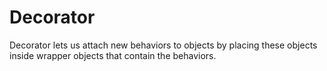 # Decorator

Decorator lets us attach new behaviors to objects by placing these objects inside wrapper objects that contain the behaviors.
